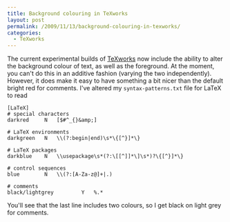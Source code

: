 ```yaml
---
title: Background colouring in TeXworks
layout: post
permalink: /2009/11/13/background-colouring-in-texworks/
categories:
  - TeXworks
---
```

The current experimental builds of [TeXworks](https://tug.org/texworks) now include the ability to alter the background colour of text, as well as the foreground. At the moment, you can't do this in an additive fashion (varying the two independently). However, it does make it easy to have something a bit nicer than the default bright red for comments. I've altered my `syntax-patterns.txt` file for LaTeX to read

```
[LaTeX]
# special characters
darkred		N	[$#^_{}&amp;]

# LaTeX environments
darkgreen	N	\\(?:begin|end)\s*\{[^}]*\}

# LaTeX packages
darkblue	N	\\usepackage\s*(?:\[[^]]*\]\s*)?\{[^}]*\}

# control sequences
blue		N	\\(?:[A-Za-z@]+|.)

# comments
black/lightgrey			Y	%.*
```

You'll see that the last line includes two colours, so I get black on light grey for comments.
